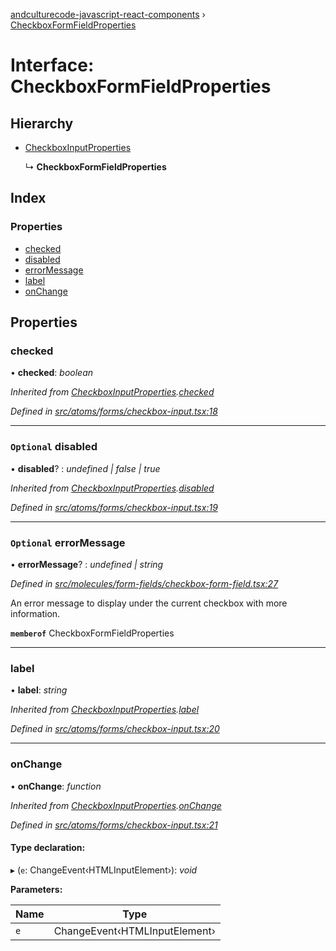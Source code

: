 [andculturecode-javascript-react-components](../README.md) › [CheckboxFormFieldProperties](checkboxformfieldproperties.md)

# Interface: CheckboxFormFieldProperties

## Hierarchy

* [CheckboxInputProperties](checkboxinputproperties.md)

  ↳ **CheckboxFormFieldProperties**

## Index

### Properties

* [checked](checkboxformfieldproperties.md#checked)
* [disabled](checkboxformfieldproperties.md#optional-disabled)
* [errorMessage](checkboxformfieldproperties.md#optional-errormessage)
* [label](checkboxformfieldproperties.md#label)
* [onChange](checkboxformfieldproperties.md#onchange)

## Properties

###  checked

• **checked**: *boolean*

*Inherited from [CheckboxInputProperties](checkboxinputproperties.md).[checked](checkboxinputproperties.md#checked)*

*Defined in [src/atoms/forms/checkbox-input.tsx:18](https://github.com/AndcultureCode/AndcultureCode.JavaScript.React.Components/blob/d179e3a/src/atoms/forms/checkbox-input.tsx#L18)*

___

### `Optional` disabled

• **disabled**? : *undefined | false | true*

*Inherited from [CheckboxInputProperties](checkboxinputproperties.md).[disabled](checkboxinputproperties.md#optional-disabled)*

*Defined in [src/atoms/forms/checkbox-input.tsx:19](https://github.com/AndcultureCode/AndcultureCode.JavaScript.React.Components/blob/d179e3a/src/atoms/forms/checkbox-input.tsx#L19)*

___

### `Optional` errorMessage

• **errorMessage**? : *undefined | string*

*Defined in [src/molecules/form-fields/checkbox-form-field.tsx:27](https://github.com/AndcultureCode/AndcultureCode.JavaScript.React.Components/blob/d179e3a/src/molecules/form-fields/checkbox-form-field.tsx#L27)*

An error message to display under the current checkbox with more information.

**`memberof`** CheckboxFormFieldProperties

___

###  label

• **label**: *string*

*Inherited from [CheckboxInputProperties](checkboxinputproperties.md).[label](checkboxinputproperties.md#label)*

*Defined in [src/atoms/forms/checkbox-input.tsx:20](https://github.com/AndcultureCode/AndcultureCode.JavaScript.React.Components/blob/d179e3a/src/atoms/forms/checkbox-input.tsx#L20)*

___

###  onChange

• **onChange**: *function*

*Inherited from [CheckboxInputProperties](checkboxinputproperties.md).[onChange](checkboxinputproperties.md#onchange)*

*Defined in [src/atoms/forms/checkbox-input.tsx:21](https://github.com/AndcultureCode/AndcultureCode.JavaScript.React.Components/blob/d179e3a/src/atoms/forms/checkbox-input.tsx#L21)*

#### Type declaration:

▸ (`e`: ChangeEvent‹HTMLInputElement›): *void*

**Parameters:**

Name | Type |
------ | ------ |
`e` | ChangeEvent‹HTMLInputElement› |

